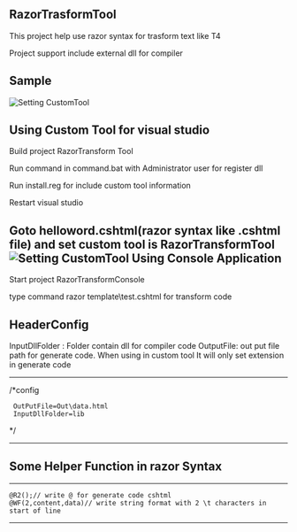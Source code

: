 RazorTrasformTool
------

This project help use razor syntax for trasform text like T4

Project support  include  external dll for compiler

Sample
------

![Setting CustomTool](http://i.imgur.com/1ae7AN3.jpg)

Using Custom Tool for visual studio
-------

Build project RazorTransform Tool

Run command in command.bat with Administrator user for register dll 

Run install.reg for include custom tool information

Restart visual studio 


Goto helloword.cshtml(razor syntax like .cshtml file) and set custom tool is RazorTransformTool
![Setting CustomTool](http://i.imgur.com/MoGYq3e.png)
Using Console Application
-------

Start project RazorTransformConsole

type command razor template\test.cshtml for transform code


HeaderConfig
------
InputDllFolder : Folder contain dll for compiler code
OutputFile: out put file path for generate code. When using in custom tool It will only set extension in generate code

---

/*config

     OutPutFile=Out\data.html
     InputDllFolder=lib

*/

---


Some Helper Function in razor Syntax
------

---

    @R2();// write @ for generate code cshtml
    @WF(2,content,data)// write string format with 2 \t characters in start of line

---
